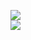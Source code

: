 [![](https://img.shields.io/badge/Made%20With-Github%20Spray-lightgrey.svg?style=for-the-badge&logo=github)](https://github.com/Annihil/github-spray#1713)  
[![](https://i.imgur.com/2DrTn0Z.gif)](https://github.com/Annihil/github-spray)